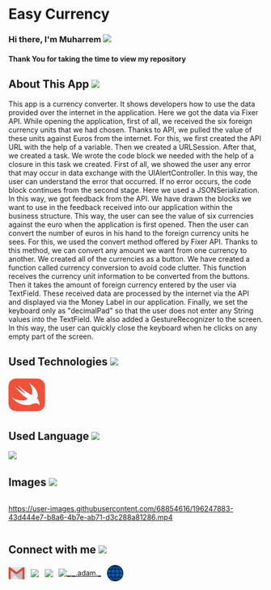 # Easy Currency
### Hi there, I'm Muharrem <img src = "https://raw.githubusercontent.com/MartinHeinz/MartinHeinz/master/wave.gif" width = "42"> 
#### Thank You for taking the time to view my repository 

## <h2> About This App <img src = "https://c.tenor.com/JsoERRQcZqYAAAAi/thumbs-up-joypixels.gif" width = "42"></h2>
This app is a currency converter. It shows developers how to use the data provided over the internet in the application. Here we got the data via Fixer API. While opening the application, first of all, we received the six foreign currency units that we had chosen. Thanks to API, we pulled the value of these units against Euros from the internet. For this, we first created the API URL with the help of a variable. Then we created a URLSession. After that, we created a task. We wrote the code block we needed with the help of a closure in this task we created. First of all, we showed the user any error that may occur in data exchange with the UIAlertController. In this way, the user can understand the error that occurred. If no error occurs, the code block continues from the second stage. Here we used a JSONSerialization. In this way, we got feedback from the API. We have drawn the blocks we want to use in the feedback received into our application within the business structure. This way, the user can see the value of six currencies against the euro when the application is first opened. Then the user can convert the number of euros in his hand to the foreign currency units he sees. For this, we used the convert method offered by Fixer API. Thanks to this method, we can convert any amount we want from one currency to another. We created all of the currencies as a button. We have created a function called currency conversion to avoid code clutter. This function receives the currency unit information to be converted from the buttons. Then it takes the amount of foreign currency entered by the user via TextField. These received data are processed by the internet via the API and displayed via the Money Label in our application. Finally, we set the keyboard only as "decimalPad" so that the user does not enter any String values into the TextField. We also added a GestureRecognizer to the screen. In this way, the user can quickly close the keyboard when he clicks on any empty part of the screen.

<h2> Used Technologies <img src = "https://media2.giphy.com/media/QssGEmpkyEOhBCb7e1/giphy.gif?cid=ecf05e47a0n3gi1bfqntqmob8g9aid1oyj2wr3ds3mg700bl&rid=giphy.gif" width = "42"> </h2>
<div class="row">
      <div class="column">
<img width ='72px' src 
     ='https://raw.githubusercontent.com/MuharremKoroglu/MuharremKoroglu/main/swift-icon.svg'>
  </div>
</div>

<h2> Used Language <img src = "https://media.giphy.com/media/Zd6jPg8hcp4Q3vrvjo/giphy.gif" width = "42"> </h2>
<div class="row">
      <div class="column">
<img width ='82px' src 
     ='https://upload.wikimedia.org/wikipedia/commons/a/a5/Flag_of_the_United_Kingdom_%281-2%29.svg'>
  </div>
</div>

<h2> Images <img src = "https://media2.giphy.com/media/psneItdLMpWy36ejfA/source.gif" width = "62"> </h2>
  <div class="column">



https://user-images.githubusercontent.com/68854616/196247883-43d444e7-b8a6-4b7e-ab71-d3c288a81286.mp4




  </div>
<h2> Connect with me <img src='https://raw.githubusercontent.com/ShahriarShafin/ShahriarShafin/main/Assets/handshake.gif' width="100"> </h2>
<a href = 'mailto:muharremkoroglu245@gmail.com'> <img align="center" width = '32px' align= 'center' src="https://raw.githubusercontent.com/MuharremKoroglu/MuharremKoroglu/main/gmail-logo-2561.svg"/></a> &nbsp;
<a href = 'https://www.linkedin.com/in/muharremkoroglu/'> <img align="center" width = '32px' align= 'center' src="https://raw.githubusercontent.com/rahulbanerjee26/githubAboutMeGenerator/main/icons/linked-in-alt.svg"/></a> &nbsp;
<a href = 'https://muharremkoroglu.medium.com/'> <img align="center" width = '32px' align= 'center' src="https://raw.githubusercontent.com/rahulbanerjee26/githubAboutMeGenerator/main/icons/medium.svg"/></a> &nbsp;
<a href="https://www.instagram.com/m.koroglu99/" target="blank"><img align="center" src="https://raw.githubusercontent.com/rahuldkjain/github-profile-readme-generator/master/src/images/icons/Social/instagram.svg" alt="_._.adam._"  width="32px" align= 'center' /></a> &nbsp;
<a href = 'https://synta-x.com/'> <img align="center" width = '32px' align= 'center' src="https://raw.githubusercontent.com/MuharremKoroglu/MuharremKoroglu/main/internet-svgrepo-com%20(2).svg"/></a> &nbsp;

















